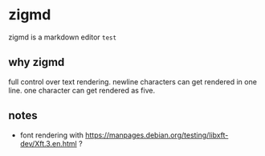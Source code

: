 # zigmd

zigmd is a markdown editor `test`

## why zigmd

full control over text rendering. newline characters can get rendered in one line. one character can get rendered as five.

## notes

- font rendering with https://manpages.debian.org/testing/libxft-dev/Xft.3.en.html ?